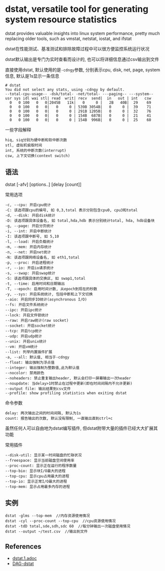 # dstat, versatile tool for generating system resource statistics

dstat provides valuable insights into linux system performance, pretty much replacing older tools, such as vmstat, netstat, iostat, and ifstat

dstat在性能测试、基准测试和排除故障过程中可以很方便监控系统运行状况

dstat默认输出是专门为实时查看而设计的, 也可以将详细信息通过csv输出到文件

直接使用dstat, 默认使用的是`-cdngy`参数, 分别表示cpu, disk, net, page, system信息, 默认是1s显示一条信息
```console
# dstat
You did not select any stats, using -cdngy by default.
--total-cpu-usage-- -dsk/total- -net/total- ---paging-- ---system--
usr sys idl wai stl| read  writ| recv  send|  in   out | int   csw 
  0   0 100   0   0|2045B   11k|   0     0 |   2B   40B|  29    69 
  0   0 100   0   0|   0     0 | 539B 3054B|   0     0 |  39    71 
  0   0 100   0   0|   0     0 | 291B 1205B|   0     0 |  32    76 
  0   0 100   0   0|   0     0 | 154B  687B|   0     0 |  21    41 
  0   0 100   0   0|   0     0 | 154B  996B|   0     0 |  25    60
```

一些字段解释
```
hiq, siq分别为硬中断和软中断次数
stl, 虚拟机偷取时间
int, 系统的中断次数(interrupt)
csw, 上下文切换(context switch)
```

## 语法

dstat [-afv] [options..] [delay [count]]

常用选项
```
-c, --cpu: 开启cpu统计
-C: 该选项跟cpu的编号, 如 0,3,total 表示分别包含cpu0, cpu3和total
-d, --disk: 开启disk统计
-D: 该选项跟具体设备名, 如 total,hda,hdb 表示分别统计total, hda, hdb设备块
-g, --page: 开启分页统计
-i, --int: 开启中断统计
-I: 该选项跟中断号, 如 5,10
-l, --load: 开启负载统计
-m, --mem: 开启内存统计
-n, --net: 开启net统计
-N: 该选项跟网络设备名, 如 eth1,total
-p, --proc: 开启进程统计
-r, --io: 开启io请求统计
-s, --swap: 开启swap统计
-S: 该选项跟具体的交换区, 如 swap1,total
-t, --time: 启用时间和日期输出
-T, --epoch: 启用时间计数, 从epoch到现在的秒数
-y, --sys: 开启系统统计, 包括中断和上下文切换
--aio: 开启同步IO统计(asynchronous I/O)
--fs: 开启文件系统统计
--ipc: 开启ipc统计
--lock: 开启文件锁统计
--raw: 开启raw统计(raw socket)
--socket: 开启socket统计
--tcp: 开启tcp统计
--udp: 开启udp统计
--unix: 开启unix统计
--vm: 开启vm统计
--list: 列举内置插件扩展
-a, --all: 默认值, 相当于-cdngy
--float: 输出强制为浮点值
--integer: 输出强制为整数值,此为默认值
--nocolor: 禁用颜色
--noheaders: 禁止重复输出header, 默认会打印一屏幕输出一次header
--noupdate: 当delay>1时禁止在过程中更新(即在时间间隔内不允许更新)
--output file: 输出结果到csv文件
--profile: show profiling statistics when exiting dstat
```

命令参数
```
delay: 两次输出之间的时间间隔, 默认为1s
count: 报告输出的次数, 默认没有限制, 一直输出直到ctrl+c
```

虽然任何人可以自由地为dstat编写插件, 但dstat附带大量的插件已经大大扩展其功能

常用插件
```
--disk-util: 显示某一时间磁盘的忙碌状况
--freespace: 显示当前磁盘空间使用率
--proc-count: 显示正在运行的程序数量
--top-bio: 显示块I/O最大的进程
--top-cpu: 显示cpu占用最大的进程
--top-io: 显示正常I/O最大的进程
--top-mem: 显示占用最多内存的进程
```

## 实例

```
dstat -glms --top-mem  //内存资源使用情况
dstat -cyl --proc-count --top-cpu  //cpu资源使用情况
dstat -tdD total,sde,sdh,sdc 60  //每分钟输出一次磁盘使用情况
dstat --output ~/test.csv  //输出到文件
```

## References

+ [dstat.1.adoc](https://github.com/dagwieers/dstat/blob/master/docs/dstat.1.adoc)
+ [DAG-dstat](http://dag.wiee.rs/home-made/dstat/)
